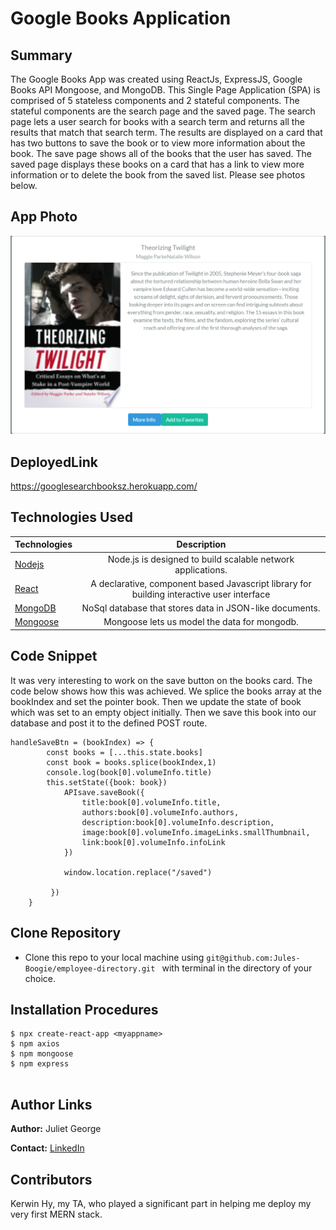 # Google Books Application

## Summary 
The Google Books App was created using ReactJs, ExpressJS, Google Books API Mongoose, and MongoDB. This Single Page Application (SPA) is comprised of 5 stateless components and 2 stateful components. The stateful components are the search page and the saved page. The search page lets a user search for books with a search term and returns all the results that match that search term. The results are displayed on a card that has two buttons to save the book or to view more information about the book. The save page shows all of the books that the user has saved. The saved page displays these books on a card that has a link to view more information or to delete the book from the saved list. Please see photos below. 



## App Photo
![App Photo](https://github.com/Jules-Boogie/Books-API/blob/master/assets/Capture.PNG)

## DeployedLink
https://googlesearchbooksz.herokuapp.com/




## Technologies Used
| Technologies | Description  |
|---------------------------------------------------------------------------|:------------------------------------------------------------------------------------------------------------------:|
| [Nodejs](https://nodejs.org/en/docs/)                                     |             Node.js is designed to build scalable network applications.                 |
| [React](https://reactjs.org/)                |   A declarative, component based Javascript library for building interactive user interface                 |
| [MongoDB](https://www.mongodb.com/)                |   NoSql database that stores data in JSON-like documents.                |
| [Mongoose](https://mongoosejs.com/)                |  Mongoose lets us model the data for mongodb.                |




## Code Snippet
It was very interesting to work on the save button on the books card. The code below shows how this was achieved. We splice the books array at the bookIndex and set the pointer book. Then we update the state of book which was set to an empty object initially. Then we save this book into our database and post it to the defined POST route. 
```
handleSaveBtn = (bookIndex) => {
        const books = [...this.state.books]
        const book = books.splice(bookIndex,1)
        console.log(book[0].volumeInfo.title)
        this.setState({book: book})
            APIsave.saveBook({
                title:book[0].volumeInfo.title,
                authors:book[0].volumeInfo.authors,
                description:book[0].volumeInfo.description,
                image:book[0].volumeInfo.imageLinks.smallThumbnail,
                link:book[0].volumeInfo.infoLink 
            })

            window.location.replace("/saved")

         })
    }
```

## Clone Repository
 - Clone this repo to your local machine using ```git@github.com:Jules-Boogie/employee-directory.git ``` with terminal in the directory of your choice. 



## Installation Procedures
```
$ npx create-react-app <myappname>
$ npm axios
$ npm mongoose
$ npm express


```


## Author Links

**Author:**
Juliet George

**Contact:**
[LinkedIn](https://www.linkedin.com/in/juliet-george-864950b8/)


## Contributors

Kerwin Hy, my TA, who played a significant part in helping me deploy my very first MERN stack. 
